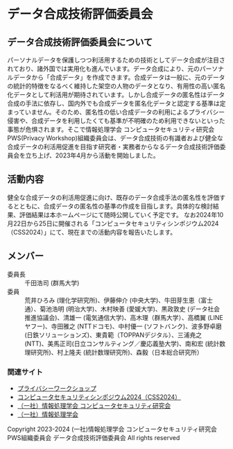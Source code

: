 # データ合成技術評価委員会

## データ合成技術評価委員会について
パーソナルデータを保護しつつ利活用するための技術としてデータ合成が注目されており、諸外国では実用化も進んでいます。データ合成により、元のパーソナルデータから「合成データ」を作成できます。合成データは一般に、元のデータの統計的特徴をなるべく維持した架空の人物のデータとなり、有用性の高い匿名化データとして利活用が期待されています。しかし合成データの匿名性はデータ合成の手法に依存し、国内外でも合成データを匿名化データと認定する基準は定まっていません。そのため、匿名性の低い合成データの利用によるプライバシー侵害や、合成データを利用したくても基準が不明確のため利用できないといった事態が危惧されます。そこで情報処理学会 コンピュータセキュリティ研究会 PWS(Privacy Workshop)組織委員会は、データ合成技術の有識者および健全な合成データの利活用促進を目指す研究者・実務者からなるデータ合成技術評価委員会を立ち上げ、2023年4月から活動を開始しました。

## 活動内容
健全な合成データの利活用促進に向け、既存のデータ合成手法の匿名性を評価するとともに、合成データの匿名性の基準の作成を目指します。具体的な検討結果、評価結果は本ホームページにて随時公開していく予定です。
なお2024年10月22日から25日に開催される「コンピュータセキュリティシンポジウム2024（CSS2024）」にて、現在までの活動内容を報告いたします。

## メンバー 
<dl>
 <dt>委員長</dt>
  <dd>千田浩司 (群馬大学)</dd>
 <dt>委員</dt>
  <dd>
   荒井ひろみ (理化学研究所)、伊藤伸介 (中央大学)、牛田芽生恵（富士通）、菊池浩明 (明治大学)、木村映善 (愛媛大学)、黒政敦史 (データ社会推進協議会)、清雄一 (電気通信大学)、高木理（群馬大学）、高橋翼 (LINEヤフー)、寺田雅之 (NTTドコモ)、中村優一 (ソフトバンク)、波多野卓磨 (日鉄ソリューションズ)、東貴範（TOPPANデジタル）、三浦尭之 (NTT)、美馬正司(日立コンサルティング／慶応義塾大学)、南和宏 (統計数理研究所)、村上隆夫 (統計数理研究所)、森毅（日本総合研究所）
  </dd>
</dl>

### 関連サイト
- [プライバシーワークショップ](https://www.iwsec.org/pws/)
- [コンピュータセキュリティシンポジウム2024（CSS2024）](https://www.iwsec.org/css/2024/)
- [（一社）情報処理学会 コンピュータセキュリティ研究会](https://www.iwsec.org/csec/)
- [（一社）情報処理学会](https://www.ipsj.or.jp/)

<div id="footer">
 <p id="copyright">Copyright 2023-2024 (一社)情報処理学会 コンピュータセキュリティ研究会 PWS組織委員会 データ合成技術評価委員会 All rights reserved</p>
</div>
